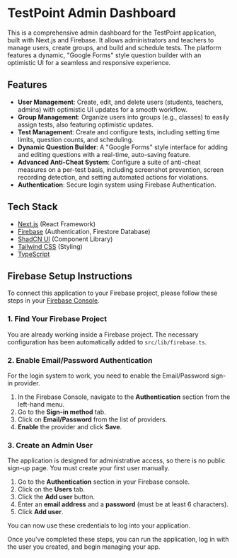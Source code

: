 # TestPoint Admin Dashboard

This is a comprehensive admin dashboard for the TestPoint application, built with Next.js and Firebase. It allows administrators and teachers to manage users, create groups, and build and schedule tests. The platform features a dynamic, "Google Forms" style question builder with an optimistic UI for a seamless and responsive experience.
## Features
- **User Management**: Create, edit, and delete users (students, teachers, admins) with optimistic UI updates for a smooth workflow.
- **Group Management**: Organize users into groups (e.g., classes) to easily assign tests, also featuring optimistic updates.
- **Test Management**: Create and configure tests, including setting time limits, question counts, and scheduling.
- **Dynamic Question Builder**: A "Google Forms" style interface for adding and editing questions with a real-time, auto-saving feature.
- **Advanced Anti-Cheat System**: Configure a suite of anti-cheat measures on a per-test basis, including screenshot prevention, screen recording detection, and setting automated actions for violations.
- **Authentication**: Secure login system using Firebase Authentication.

## Tech Stack

- [Next.js](https://nextjs.org/) (React Framework)
- [Firebase](https://firebase.google.com/) (Authentication, Firestore Database)
- [ShadCN UI](https://ui.shadcn.com/) (Component Library)
- [Tailwind CSS](https://tailwindcss.com/) (Styling)
- [TypeScript](https://www.typescriptlang.org/)

## Firebase Setup Instructions

To connect this application to your Firebase project, please follow these steps in your [Firebase Console](https://console.firebase.google.com/).

### 1. Find Your Firebase Project

You are already working inside a Firebase project. The necessary configuration has been automatically added to `src/lib/firebase.ts`.

### 2. Enable Email/Password Authentication

For the login system to work, you need to enable the Email/Password sign-in provider.

1.  In the Firebase Console, navigate to the **Authentication** section from the left-hand menu.
2.  Go to the **Sign-in method** tab.
3.  Click on **Email/Password** from the list of providers.
4.  **Enable** the provider and click **Save**.

### 3. Create an Admin User

The application is designed for administrative access, so there is no public sign-up page. You must create your first user manually.

1.  Go to the **Authentication** section in your Firebase console.
2.  Click on the **Users** tab.
3.  Click the **Add user** button.
4.  Enter an **email address** and a **password** (must be at least 6 characters).
5.  Click **Add user**.

You can now use these credentials to log into your application.

Once you've completed these steps, you can run the application, log in with the user you created, and begin managing your app.
